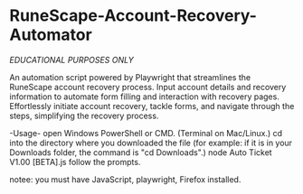 # RuneScape-Account-Recovery-Automator

*EDUCATIONAL PURPOSES ONLY*

An automation script powered by Playwright that streamlines the RuneScape account recovery process. Input account details and recovery information to automate form filling and interaction with recovery pages. Effortlessly initiate account recovery, tackle forms, and navigate through the steps, simplifying the recovery process.

-Usage-
open Windows PowerShell or CMD. (Terminal on Mac/Linux.)
cd into the directory where you downloaded the file (for example: if it is in your Downloads folder, the command is "cd Downloads".)
node Auto Ticket V1.00 [BETA].js
follow the prompts.

notee: you must have JavaScript, playwright, Firefox installed.
